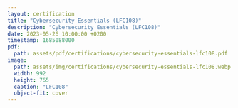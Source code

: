 ```yaml
---
layout: certification
title: "Cybersecurity Essentials (LFC108)"
description: "Cybersecurity Essentials (LFC108)"
date: 2023-05-26 10:00:00 +0200
timestamp: 1685088000
pdf:
  path: assets/pdf/certifications/cybersecurity-essentials-lfc108.pdf
image:
  path: assets/img/certifications/cybersecurity-essentials-lfc108.webp
  width: 992
  height: 765
  caption: "LFC108"
  object-fit: cover
---
```


